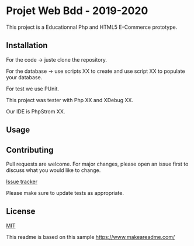 # Projet Web Bdd - 2019-2020

This project is a Educationnal Php and HTML5 E-Commerce prototype.

## Installation

For the code -> juste clone the repository.

For the database -> use scripts XX to create and use script XX to populate your database.

For test we use PUnit.

This project was tester with Php XX and XDebug XX.

Our IDE is PhpStrom XX.

## Usage


## Contributing
Pull requests are welcome. For major changes, please open an issue first to discuss what you would like to change.

[Issue tracker](XX)

Please make sure to update tests as appropriate.

## License

[MIT](https://choosealicense.com/licenses/mit/)

This readme is based on this sample https://www.makeareadme.com/